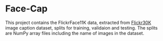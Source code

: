 # Face-Cap

This project contains the FlickrFace11K data, extracted from [Flickr30K](http://shannon.cs.illinois.edu/DenotationGraph/) image caption dataset, splits for training, validaion and testing. The splits are NumPy array files including the name of images in the dataset.
